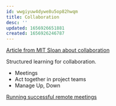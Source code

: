```yaml
---
id: wwgiyuw4dywe8u5op82hwqm
title: Collaboration
desc: ''
updated: 1656926651881
created: 1656926246787
---
```






[Article from MIT Sloan about collaboration](https://sloanreview.mit.edu/article/collaboration-is-a-key-skill-so-why-arent-we-teaching-it/)


Structured learning for collaboration.

 * Meetings
 * Act together in project teams
 * Manage Up, Down

[Running successful remote meetings](https://sloanreview.mit.edu/article/the-surprising-science-behind-successful-remote-meetings/)
 
